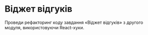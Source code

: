 # Віджет відгуків​

Проведи рефакторинг коду завдання «Віджет відгуків» з другого модуля, використовуючи React-хуки.